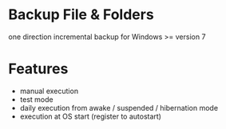 # Backup File & Folders
one direction incremental backup for Windows >= version 7 

# Features
* manual execution
* test mode
* daily execution from awake / suspended / hibernation mode
* execution at OS start (register to autostart)

